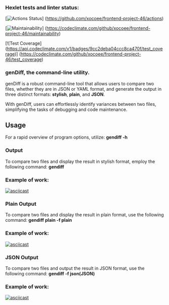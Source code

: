 ### Hexlet tests and linter status:

[![Actions Status](https://github.com/xocoee/frontend-project-46/actions/workflows/hexlet-check.yml/badge.svg)]
(https://github.com/xocoee/frontend-project-46/actions)

[![Maintainability](https://api.codeclimate.com/v1/badges/9cc2deba04ccc8ca470f/maintainability)] 
(https://codeclimate.com/github/xocoee/frontend-project-46/maintainability)

[![Test Coverage] (https://api.codeclimate.com/v1/badges/9cc2deba04ccc8ca470f/test_coverage)]
(https://codeclimate.com/github/xocoee/frontend-project-46/test_coverage)


### genDiff, the command-line utility.

genDiff is a robust command-line tool that allows users to compare two files, whether they are in JSON or YAML format, and generate the output in three distinct formats: **stylish**, **plain**, and **JSON**.

With genDiff, users can effortlessly identify variances between two files, simplifying the tasks of debugging and code maintenance.

## Usage

For a rapid overview of program options, utilize: **gendiff -h**

### Output

To compare two files and display the result in stylish format, employ the following command: **gendiff <filepath1> <filepath2>**
### Example of work:
[![asciicast](https://asciinema.org/a/oaqJ43VFdgJehtshoZ6x5gqDL.svg)](https://asciinema.org/a/oaqJ43VFdgJehtshoZ6x5gqDL)

### Plain Output

To compare two files and display the result in plain format, use the following command: **gendiff plain <filepath1> <filepath2>  -f plain**
### Example of work:
[![asciicast](https://asciinema.org/a/HHKqbxdluA5kzkF4U8TpjHXnG.svg)](https://asciinema.org/a/HHKqbxdluA5kzkF4U8TpjHXnG)

### JSON Output

To compare two files and output the result in JSON format, use the following command: **gendiff <filepath1> <filepath2>  -f json(JSON)**
### Example of work:
[![asciicast](https://asciinema.org/a/C8prhbUGq6ipEhUvqHFPT5EmG.svg)](https://asciinema.org/a/C8prhbUGq6ipEhUvqHFPT5EmG)
